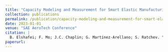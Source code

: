 ```yaml
---
title: "Capacity Modeling and Measurement for Smart Elastic Manufacturing Systems"
collection: publications
permalink: /publication/capacity-modeling-and-measurement-for-smart-elastic-manufacturing-systems
date: 2023-01-01
venue: "SAE AeroTech Conference"
citation: |
  B. Elshafei; F. Mo; J.C. Chaplin; G. Martínez-Arellano; S. Ratchev. "Capacity Modeling and Measurement for Smart Elastic Manufacturing Systems". SAE AeroTech Conference, 2023.
paperurl:
---
```

